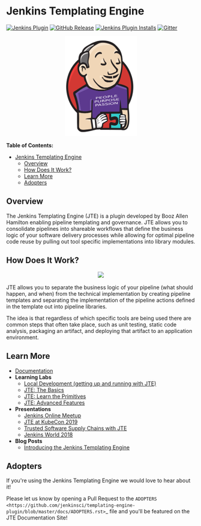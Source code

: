 # Jenkins Templating Engine

[![Jenkins Plugin](https://img.shields.io/jenkins/plugin/v/templating-engine.svg)](https://plugins.jenkins.io/templating-engine)
[![GitHub Release](https://img.shields.io/github/v/release/jenkinsci/templating-engine-plugin.svg?label=release)](https://github.com/jenkinsci/templating-engine-plugin/releases/latest)
[![Jenkins Plugin Installs](https://img.shields.io/jenkins/plugin/i/templating-engine.svg?color=blue)](https://plugins.jenkins.io/templating-engine)
[![Gitter](https://badges.gitter.im/jenkinsci/templating-engine-plugin.svg)](https://gitter.im/jenkinsci/templating-engine-plugin)

<div align="center">
   <img src="docs/modules/ROOT/images/jte.png" width="192">
</div>

**Table of Contents:**
- [Jenkins Templating Engine](#jenkins-templating-engine)
  - [Overview](#overview)
  - [How Does It Work?](#how-does-it-work)
  - [Learn More](#learn-more)
  - [Adopters](#adopters)

## Overview

The Jenkins Templating Engine (JTE) is a plugin developed by Booz Allen Hamilton enabling pipeline templating and governance. JTE  allows you to consolidate pipelines into shareable workflows that define the business logic of your software delivery processes while allowing for optimal pipeline code reuse by pulling out tool specific implementations into library modules.

## How Does It Work?

<div align="center">
   <img src="docs/modules/ROOT/images/jte.gif" width="384">
</div>

JTE allows you to separate the business logic of your pipeline (what should happen, and when) from the technical implementation by creating pipeline templates and separating the implementation of the pipeline actions defined in the template out into pipeline libraries.

The idea is that regardless of which specific tools are being used there are common steps that often take place, such as unit testing, static code analysis, packaging an artifact, and deploying that artifact to an application environment.

## Learn More

- [Documentation](https://boozallen.github.io/sdp-docs/jte/1.5.2/index.html)
- **Learning Labs**
  - [Local Development (getting up and running with JTE)](https://boozallen.github.io/sdp-docs/learning-labs/1/local-development/index.html)
  - [JTE: The Basics](https://boozallen.github.io/sdp-docs/learning-labs/1/jte-the-basics/index.html)
  - [JTE: Learn the Primitives](https://boozallen.github.io/sdp-docs/learning-labs/1/jte-primitives/index.html)
  - [JTE: Advanced Features](https://boozallen.github.io/sdp-docs/learning-labs/1/jte-advanced-features/index.html)
- **Presentations**
  - [Jenkins Online Meetup](https://www.youtube.com/watch?v=pz_kPpb9C1w&feature=youtu.be)
  - [JTE at KubeCon 2019](https://www.youtube.com/watch?v=OClSwxhsspA)
  - [Trusted Software Supply Chains with JTE](https://www.youtube.com/watch?v=TMxUAi3XXOg&list=PLj6h78yzYM2MGKo_LNRA-lhxlNXwiDJDT&index=5&t=0s)
  - [Jenkins World 2018](https://www.youtube.com/watch?v=BM9Vmsh2iMI)
- **Blog Posts**
  - [Introducing the Jenkins Templating Engine](https://jenkins.io/blog/2019/05/09/templating-engine/)


## Adopters

If you're using the Jenkins Templating Engine we would love to hear about it!

Please let us know by opening a Pull Request to the `ADOPTERS <https://github.com/jenkinsci/templating-engine-plugin/blob/master/docs/ADOPTERS.rst>`_ file and you'll be featured on the JTE Documentation Site!